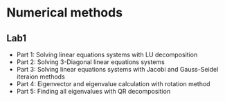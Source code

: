 # Numerical methods

## Lab1
* Part 1:  Solving linear equations systems with LU decomposition
* Part 2: Solving 3-Diagonal linear equations systems
* Part 3: Solving linear equations systems with Jacobi and Gauss-Seidel iteraion methods
* Part 4: Eigenvector and eigenvalue calculation with rotation method
* Part 5: Finding all eigenvalues with QR decomposition